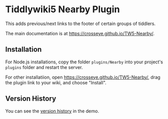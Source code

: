 Tiddlywiki5 Nearby Plugin
============================

This adds previous/next links to the footer of certain groups of tiddlers.

The main documentation is at https://crosseye.github.io/TW5-Nearby/.


Installation
------------

For Node.js installations, copy the folder `plugins/Nearby` into your project's
`plugins` folder and restart the server.

For other installatiion, open https://crosseye.github.io/TW5-Nearby/, drag 
the plugin link to your wiki, and choose "Install".



Version History
---------------

You can see the [version history][vh] in the demo.


  [vh]: https://crosseye.github.io/TW5-Nearby/#%24%3A%2Fplugins%2FScottSauyet%2FNearby%2Fversion